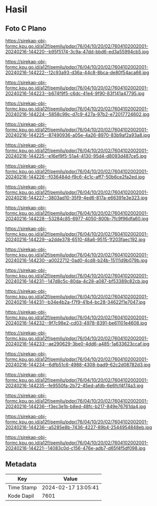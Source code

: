 # Hasil

## Foto C Plano

https://sirekap-obj-formc.kpu.go.id/a12f/pemilu/pdpr/76/04/10/20/02/7604102002001-20240216-144220--b95f5174-3c9a-47dd-bbd6-ed3a55994cb5.jpg

https://sirekap-obj-formc.kpu.go.id/a12f/pemilu/pdpr/76/04/10/20/02/7604102002001-20240216-144222--12c93a93-d36a-44c8-8bca-de80f54aca66.jpg

https://sirekap-obj-formc.kpu.go.id/a12f/pemilu/pdpr/76/04/10/20/02/7604102002001-20240216-144223--b674f9f5-c6dc-41e4-9f90-83f141a47795.jpg

https://sirekap-obj-formc.kpu.go.id/a12f/pemilu/pdpr/76/04/10/20/02/7604102002001-20240216-144224--5858c99c-d7c9-427a-97b2-e72017724602.jpg

https://sirekap-obj-formc.kpu.go.id/a12f/pemilu/pdpr/76/04/10/20/02/7604102002001-20240216-144225--87490936-a05e-4a26-8970-83b9af2a93a8.jpg

https://sirekap-obj-formc.kpu.go.id/a12f/pemilu/pdpr/76/04/10/20/02/7604102002001-20240216-144225--e16ef9f5-51a4-4130-95d4-d8093d487ce5.jpg

https://sirekap-obj-formc.kpu.go.id/a12f/pemilu/pdpr/76/04/10/20/02/7604102002001-20240216-144226--f036484d-f9c6-4c1c-aff7-50b6ce2fa2ed.jpg

https://sirekap-obj-formc.kpu.go.id/a12f/pemilu/pdpr/76/04/10/20/02/7604102002001-20240216-144227--3803ad10-35f9-4ed6-817a-e66391e3e323.jpg

https://sirekap-obj-formc.kpu.go.id/a12f/pemilu/pdpr/76/04/10/20/02/7604102002001-20240216-144228--53284c85-6977-4050-800b-7fc9f96dfa60.jpg

https://sirekap-obj-formc.kpu.go.id/a12f/pemilu/pdpr/76/04/10/20/02/7604102002001-20240216-144229--a2dde378-6510-48a6-9515-1f203faec192.jpg

https://sirekap-obj-formc.kpu.go.id/a12f/pemilu/pdpr/76/04/10/20/02/7604102002001-20240216-144230--a0022712-0ad0-4cd8-b24b-15111d9b079b.jpg

https://sirekap-obj-formc.kpu.go.id/a12f/pemilu/pdpr/76/04/10/20/02/7604102002001-20240216-144231--147d8c5c-80da-4c28-a087-bf53389c82cb.jpg

https://sirekap-obj-formc.kpu.go.id/a12f/pemilu/pdpr/76/04/10/20/02/7604102002001-20240216-144231--b34e4b2a-f7f9-41b4-bc28-34622f1e7047.jpg

https://sirekap-obj-formc.kpu.go.id/a12f/pemilu/pdpr/76/04/10/20/02/7604102002001-20240216-144232--9f7c98e2-cd03-4978-8391-be61101e4608.jpg

https://sirekap-obj-formc.kpu.go.id/a12f/pemilu/pdpr/76/04/10/20/02/7604102002001-20240216-144233--ae290629-3be0-4dd6-a485-1a633623ccaf.jpg

https://sirekap-obj-formc.kpu.go.id/a12f/pemilu/pdpr/76/04/10/20/02/7604102002001-20240216-144234--6dfb51c6-4988-4308-bad9-62c2d08782d3.jpg

https://sirekap-obj-formc.kpu.go.id/a12f/pemilu/pdpr/76/04/10/20/02/7604102002001-20240216-144235--fe9550fa-2b72-45ed-afdb-6e6fcf4f74a3.jpg

https://sirekap-obj-formc.kpu.go.id/a12f/pemilu/pdpr/76/04/10/20/02/7604102002001-20240216-144236--f3ec3e1b-b8ed-48fc-b217-849e76761da4.jpg

https://sirekap-obj-formc.kpu.go.id/a12f/pemilu/pdpr/76/04/10/20/02/7604102002001-20240216-144236--a5285e8b-7436-4227-89b4-2544954848eb.jpg

https://sirekap-obj-formc.kpu.go.id/a12f/pemilu/pdpr/76/04/10/20/02/7604102002001-20240216-144221--14083c0d-c156-476e-adb7-d65f4f5df098.jpg


## Metadata

| Key        | Value               |
| ---------- | ------------------- |
| Time Stamp | 2024-02-17 13:05:41 |
| Kode Dapil | 7601                |



